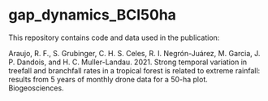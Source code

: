 # gap_dynamics_BCI50ha

This repository contains code and data used in the publication:

Araujo, R. F., S. Grubinger, C. H. S. Celes, R. I. Negrón-Juárez, M. Garcia, J. P. Dandois, and H. C. Muller-Landau. 2021. 
Strong temporal variation in treefall and branchfall rates in a tropical forest is related to extreme rainfall: 
results from 5 years of monthly drone data for a 50-ha plot. Biogeosciences.

